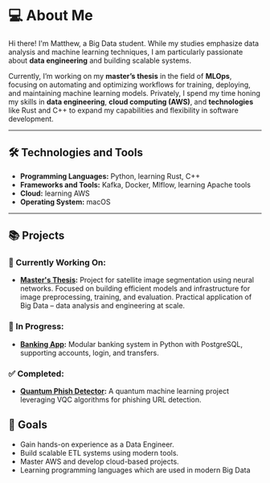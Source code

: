 # 💻 About Me
Hi there! I'm Matthew, a Big Data student. While my studies emphasize data analysis and machine learning techniques, I am particularly passionate about **data engineering** and building scalable systems. 

Currently, I’m working on my **master’s thesis** in the field of **MLOps**, focusing on automating and optimizing workflows for training, deploying, and maintaining machine learning models. Privately, I spend my time honing my skills in **data engineering**, **cloud computing (AWS)**, and **technologies** like Rust and C++ to expand my capabilities and flexibility in software development.

---

## 🛠 Technologies and Tools
- **Programming Languages:** Python, learning Rust, C++
- **Frameworks and Tools:** Kafka, Docker, Mlflow, learning Apache tools
- **Cloud:** learning AWS
- **Operating System:** macOS

---

## 📚 Projects

### 🔨 Currently Working On:
- **[Master's Thesis](https://github.com/matix329/NeuralSatSeg):** Project for satellite image segmentation using neural networks. Focused on building efficient models and infrastructure for image preprocessing, training, and evaluation. Practical application of Big Data – data analysis and engineering at scale.

### 🚧 In Progress:
- **[Banking App](https://github.com/matix329/banking_app):** Modular banking system in Python with PostgreSQL, supporting accounts, login, and transfers.

### ✅ Completed:
- **[Quantum Phish Detector](https://github.com/matix329/quantum-phish-detector):** A quantum machine learning project leveraging VQC algorithms for phishing URL detection.

## 🎯 Goals
- Gain hands-on experience as a Data Engineer.
- Build scalable ETL systems using modern tools.
- Master AWS and develop cloud-based projects.
- Learning programming languages which are used in modern Big Data
